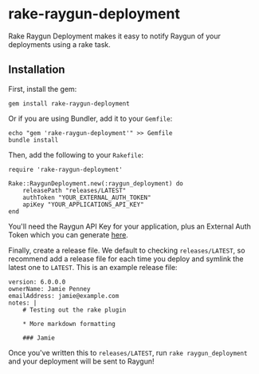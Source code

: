 # rake-raygun-deployment

Rake Raygun Deployment makes it easy to notify Raygun of your deployments using a rake task.

## Installation

First, install the gem:

    gem install rake-raygun-deployment

Or if you are using Bundler, add it to your `Gemfile`:

    echo "gem 'rake-raygun-deployment'" >> Gemfile
    bundle install

Then, add the following to your `Rakefile`:

    require 'rake-raygun-deployment'

    Rake::RaygunDeployment.new(:raygun_deployment) do
        releasePath "releases/LATEST"
        authToken "YOUR_EXTERNAL_AUTH_TOKEN"
        apiKey "YOUR_APPLICATIONS_API_KEY"
    end

You'll need the Raygun API Key for your application, plus an External Auth Token which you can generate [here](https://app.raygun.io/user).

Finally, create a release file. We default to checking `releases/LATEST`, so recommend add a release file for each time you deploy and symlink the latest one to `LATEST`. 
This is an example release file:

    version: 6.0.0.0
    ownerName: Jamie Penney
    emailAddress: jamie@example.com
    notes: |
        # Testing out the rake plugin

        * More markdown formatting

        ### Jamie

Once you've written this to `releases/LATEST`, run `rake raygun_deployment` and your deployment will be sent to Raygun!